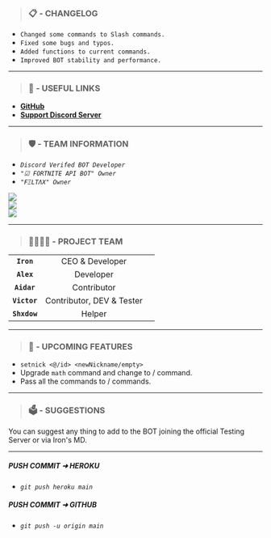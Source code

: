 ><h3><b>📋 - CHANGELOG</b></h3>
- `Changed some commands to Slash commands.`
- `Fixed some bugs and typos.`
- `Added functions to current commands.`
- `Improved BOT stability and performance.`
<hr>

><h3><b>🔗 - USEFUL LINKS</b></h3>
- **[GitHub](https://github.com/Iron7III/Aklik)**
- **[Support Discord Server](https://dsc.gg/feltax)**
<hr>

><h3><b>🛡️ - TEAM INFORMATION</b></h3>
- _`Discord Verifed BOT Developer`_
- _`"☑ FORTNITE API BOT" Owner`_
- _`"FΞLTΛX" Owner`_

<a href="https://github.com/Iron7III">
  <img align="center" src="https://github-readme-stats.vercel.app/api?username=Iron7III&theme=great-gatsby&show_icons=true&hide=contribs,prs">
</a>
<br>
<a href="https://github.com/AlexX00001">
  <img align="center" src="https://github-readme-stats.vercel.app/api?username=AlexX00001&theme=great-gatsby&show_icons=true&hide=contribs,prs">
</a>
<br>
<a href="https://github.com/TheBlueBanana">
  <img align="center" src="https://github-readme-stats.vercel.app/api?username=TheBlueBanana&theme=great-gatsby&show_icons=true&hide=contribs,prs">
</a>
<hr>

><h3><b>👩‍👩‍👦‍👦 - PROJECT TEAM</b></h3>
| | | |
| :--: | :--: | :--: |
| **`Iron`**   | CEO & Developer |
| **`Alex`**   | Developer |
| **`Aidar`**  | Contributor |
| **`Victor`** | Contributor, DEV & Tester |
| **`Shxdow`** | Helper |
<hr>

><h3><b>📢 - UPCOMING FEATURES</b></h3>
- `setnick <@/id> <newNickname/empty>`
- Upgrade `math` command and change to / command.
- Pass all the commands to / commands.
<hr>

><h3><b>🗳️ - SUGGESTIONS</b></h3>
You can suggest any thing to add to the BOT joining the official Testing Server or via Iron's MD.
<hr>

##### **PUSH COMMIT ➜ HEROKU**
- _`git push heroku main`_

##### **PUSH COMMIT ➜ GITHUB**
- _`git push -u origin main`_